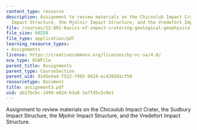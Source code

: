 ```yaml
---
content_type: resource
description: Assignment to review materials on the Chicxulub Impact Crater, the Sudbury
  Impact Structure, the Mjolnir Impact Structure, and the Vredefort Impact Structure.
file: /courses/12-091-basics-of-impact-cratering-geological-geophysical-geochemical-environmental-studies-of-some-impact-craters-of-the-earth-january-iap-2008/ab27bcbc1499e024b3a83a7f45c5c0e1_assignment3.pdf
file_size: 60258
file_type: application/pdf
learning_resource_types:
- Assignments
license: https://creativecommons.org/licenses/by-nc-sa/4.0/
ocw_type: OCWFile
parent_title: Assignments
parent_type: CourseSection
parent_uid: 9145eda4-7522-74b5-9424-ec420dd1cf50
resourcetype: Document
title: assignment3.pdf
uid: ab27bcbc-1499-e024-b3a8-3a7f45c5c0e1
---
```

Assignment to review materials on the Chicxulub Impact Crater, the Sudbury Impact Structure, the Mjolnir Impact Structure, and the Vredefort Impact Structure.